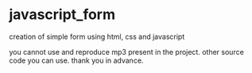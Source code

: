# javascript_form
creation of simple form using  html, css and javascript


you cannot  use  and reproduce mp3 present in the project. other source code you can use.
thank you in advance.
